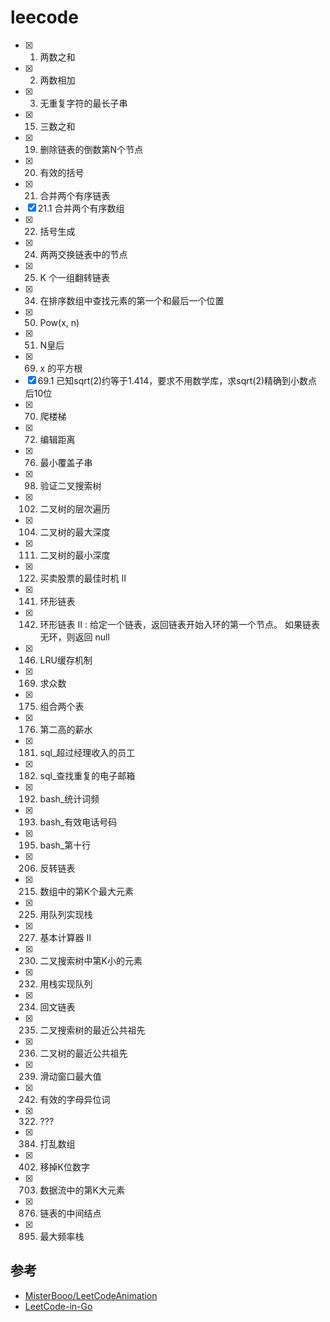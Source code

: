 # leecode
- [x] 1.   两数之和
- [x] 2.   两数相加
- [x] 3.   无重复字符的最长子串
- [x] 15.  三数之和
- [x] 19.  删除链表的倒数第N个节点
- [x] 20.  有效的括号
- [x] 21.  合并两个有序链表
- [x] 21.1 合并两个有序数组
- [x] 22.  括号生成
- [x] 24.  两两交换链表中的节点
- [x] 25.  K 个一组翻转链表
- [x] 34.  在排序数组中查找元素的第一个和最后一个位置
- [x] 50.  Pow(x, n)
- [x] 51.  N皇后
- [x] 69.  x 的平方根
- [x] 69.1 已知sqrt(2)约等于1.414，要求不用数学库，求sqrt(2)精确到小数点后10位
- [x] 70.  爬楼梯
- [x] 72.  编辑距离
- [x] 76.  最小覆盖子串
- [x] 98.  验证二叉搜索树
- [x] 102. 二叉树的层次遍历
- [x] 104. 二叉树的最大深度
- [x] 111. 二叉树的最小深度
- [x] 122. 买卖股票的最佳时机 II
- [x] 141. 环形链表
- [x] 142. 环形链表 II : 给定一个链表，返回链表开始入环的第一个节点。 如果链表无环，则返回 null
- [x] 146. LRU缓存机制
- [x] 169. 求众数
- [x] 175. 组合两个表
- [x] 176. 第二高的薪水
- [x] 181. sql_超过经理收入的员工
- [x] 182. sql_查找重复的电子邮箱
- [x] 192. bash_统计词频
- [x] 193. bash_有效电话号码
- [x] 195. bash_第十行
- [x] 206. 反转链表
- [x] 215. 数组中的第K个最大元素
- [x] 225. 用队列实现栈
- [x] 227. 基本计算器 II
- [x] 230. 二叉搜索树中第K小的元素
- [x] 232. 用栈实现队列
- [x] 234. 回文链表
- [x] 235. 二叉搜索树的最近公共祖先
- [x] 236. 二叉树的最近公共祖先
- [x] 239. 滑动窗口最大值
- [x] 242. 有效的字母异位词
- [x] 322. ???
- [x] 384. 打乱数组
- [x] 402. 移掉K位数字
- [x] 703. 数据流中的第K大元素
- [x] 876. 链表的中间结点
- [x] 895. 最大频率栈

## 参考
- [MisterBooo/LeetCodeAnimation](https://github.com/MisterBooo/LeetCodeAnimation/tree/master/notes)
- [LeetCode-in-Go](https://github.com/aQuaYi/LeetCode-in-Go/tree/master/Algorithms)